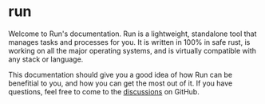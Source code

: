 # run

Welcome to Run's documentation. Run is a lightweight, standalone tool that manages tasks and processes for you. It is written in 100% in safe rust, is working on all the major operating systems, and is virtually compatible with any stack or language.

This documentation should give you a good idea of how Run can be benefitial to you, and how you can get the most out of it. If you have questions, feel free to come to the [discussions](https://github.com/aymericbeaumet/run/discussions) on GitHub.
